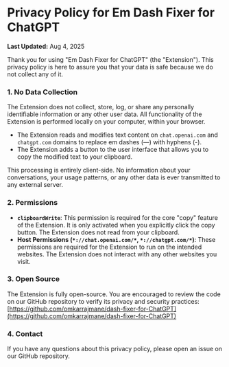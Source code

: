 # Privacy Policy for Em Dash Fixer for ChatGPT

**Last Updated:** Aug 4, 2025

Thank you for using "Em Dash Fixer for ChatGPT" (the "Extension"). This privacy policy is here to assure you that your data is safe because we do not collect any of it.

### 1. No Data Collection

The Extension does not collect, store, log, or share any personally identifiable information or any other user data. All functionality of the Extension is performed locally on your computer, within your browser.

- The Extension reads and modifies text content on `chat.openai.com` and `chatgpt.com` domains to replace em dashes (—) with hyphens (-).
- The Extension adds a button to the user interface that allows you to copy the modified text to your clipboard.

This processing is entirely client-side. No information about your conversations, your usage patterns, or any other data is ever transmitted to any external server.

### 2. Permissions

- **`clipboardWrite`**: This permission is required for the core "copy" feature of the Extension. It is only activated when you explicitly click the copy button. The Extension does not read from your clipboard.
- **Host Permissions (`*://chat.openai.com/*`, `*://chatgpt.com/*`)**: These permissions are required for the Extension to run on the intended websites. The Extension does not interact with any other websites you visit.

### 3. Open Source

The Extension is fully open-source. You are encouraged to review the code on our GitHub repository to verify its privacy and security practices: [https://github.com/omkarrajmane/dash-fixer-for-ChatGPT](https://github.com/omkarrajmane/dash-fixer-for-ChatGPT)

### 4. Contact

If you have any questions about this privacy policy, please open an issue on our GitHub repository.
